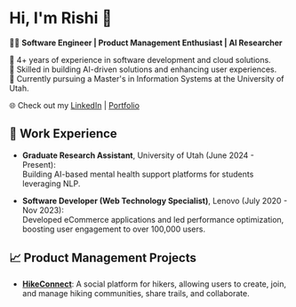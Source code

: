# Hi, I'm Rishi 👋

👨‍💻 **Software Engineer | Product Management Enthusiast | AI Researcher**

🔹 4+ years of experience in software development and cloud solutions.  
🔹 Skilled in building AI-driven solutions and enhancing user experiences.  
🔹 Currently pursuing a Master's in Information Systems at the University of Utah.  

🌐 Check out my [LinkedIn](https://linkedin.com/in/rishi0309) | [Portfolio](https://rishiramesh.space)  

## 📂 Work Experience  
- **Graduate Research Assistant**, University of Utah (June 2024 - Present):  
   Building AI-based mental health support platforms for students leveraging NLP.  

- **Software Developer (Web Technology Specialist)**, Lenovo (July 2020 - Nov 2023):  
   Developed eCommerce applications and led performance optimization, boosting user engagement to over 100,000 users.  

## 📈 Product Management Projects  
- [**HikeConnect**](https://github.com/rrishi0309/HikeConnect):  A social platform for hikers, allowing users to create, join, and manage hiking communities, share trails, and collaborate.
